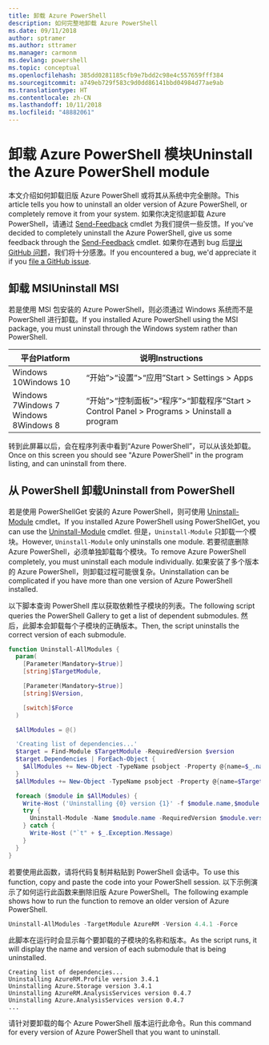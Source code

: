 ```yaml
---
title: 卸载 Azure PowerShell
description: 如何完整地卸载 Azure PowerShell
ms.date: 09/11/2018
author: sptramer
ms.author: sttramer
ms.manager: carmonm
ms.devlang: powershell
ms.topic: conceptual
ms.openlocfilehash: 385dd0281185cfb9e7bdd2c98e4c557659fff384
ms.sourcegitcommit: a749eb729f583c9d0dd86141bbd04984d77ae9ab
ms.translationtype: HT
ms.contentlocale: zh-CN
ms.lasthandoff: 10/11/2018
ms.locfileid: "48882061"
---
```

# <a name="uninstall-the-azure-powershell-module"></a><span data-ttu-id="78e89-103">卸载 Azure PowerShell 模块</span><span class="sxs-lookup"><span data-stu-id="78e89-103">Uninstall the Azure PowerShell module</span></span>

<span data-ttu-id="78e89-104">本文介绍如何卸载旧版 Azure PowerShell 或将其从系统中完全删除。</span><span class="sxs-lookup"><span data-stu-id="78e89-104">This article tells you how to uninstall an older version of Azure PowerShell, or completely remove it from your system.</span></span> <span data-ttu-id="78e89-105">如果你决定彻底卸载 Azure PowerShell，请通过 [Send-Feedback](/powershell/module/azurerm.profile/send-feedback) cmdlet 为我们提供一些反馈。</span><span class="sxs-lookup"><span data-stu-id="78e89-105">If you've decided to completely uninstall the Azure PowerShell, give us some feedback through the [Send-Feedback](/powershell/module/azurerm.profile/send-feedback) cmdlet.</span></span>
<span data-ttu-id="78e89-106">如果你在遇到 bug 后[提出 GitHub 问题](https://github.com/azure/azure-powershell/issues)，我们将十分感激。</span><span class="sxs-lookup"><span data-stu-id="78e89-106">If you encountered a bug, we'd appreciate it if you [file a GitHub issue](https://github.com/azure/azure-powershell/issues).</span></span>

## <a name="uninstall-msi"></a><span data-ttu-id="78e89-107">卸载 MSI</span><span class="sxs-lookup"><span data-stu-id="78e89-107">Uninstall MSI</span></span>

<span data-ttu-id="78e89-108">若是使用 MSI 包安装的 Azure PowerShell，则必须通过 Windows 系统而不是 PowerShell 进行卸载。</span><span class="sxs-lookup"><span data-stu-id="78e89-108">If you installed Azure PowerShell using the MSI package, you must uninstall through the Windows system rather than PowerShell.</span></span>

| <span data-ttu-id="78e89-109">平台</span><span class="sxs-lookup"><span data-stu-id="78e89-109">Platform</span></span> | <span data-ttu-id="78e89-110">说明</span><span class="sxs-lookup"><span data-stu-id="78e89-110">Instructions</span></span> |
|----------|--------------|
| <span data-ttu-id="78e89-111">Windows 10</span><span class="sxs-lookup"><span data-stu-id="78e89-111">Windows 10</span></span> | <span data-ttu-id="78e89-112">“开始”>“设置”>“应用”</span><span class="sxs-lookup"><span data-stu-id="78e89-112">Start > Settings > Apps</span></span> |
| <span data-ttu-id="78e89-113">Windows 7</span><span class="sxs-lookup"><span data-stu-id="78e89-113">Windows 7</span></span> </br><span data-ttu-id="78e89-114">Windows 8</span><span class="sxs-lookup"><span data-stu-id="78e89-114">Windows 8</span></span> | <span data-ttu-id="78e89-115">“开始”>“控制面板”>“程序”>“卸载程序”</span><span class="sxs-lookup"><span data-stu-id="78e89-115">Start > Control Panel > Programs > Uninstall a program</span></span> |

<span data-ttu-id="78e89-116">转到此屏幕以后，会在程序列表中看到“Azure PowerShell”，可以从该处卸载。</span><span class="sxs-lookup"><span data-stu-id="78e89-116">Once on this screen you should see "Azure PowerShell" in the program listing, and can uninstall from there.</span></span>

## <a name="uninstall-from-powershell"></a><span data-ttu-id="78e89-117">从 PowerShell 卸载</span><span class="sxs-lookup"><span data-stu-id="78e89-117">Uninstall from PowerShell</span></span>

<span data-ttu-id="78e89-118">若是使用 PowerShellGet 安装的 Azure PowerShell，则可使用 [Uninstall-Module](/powershell/module/powershellget/uninstall-module) cmdlet。</span><span class="sxs-lookup"><span data-stu-id="78e89-118">If you installed Azure PowerShell using PowerShellGet, you can use the [Uninstall-Module](/powershell/module/powershellget/uninstall-module) cmdlet.</span></span> <span data-ttu-id="78e89-119">但是，`Uninstall-Module` 只卸载一个模块。</span><span class="sxs-lookup"><span data-stu-id="78e89-119">However, `Uninstall-Module` only uninstalls one module.</span></span> <span data-ttu-id="78e89-120">若要彻底删除 Azure PowerShell，必须单独卸载每个模块。</span><span class="sxs-lookup"><span data-stu-id="78e89-120">To remove Azure PowerShell completely, you must uninstall each module individually.</span></span> <span data-ttu-id="78e89-121">如果安装了多个版本的 Azure PowerShell，则卸载过程可能很复杂。</span><span class="sxs-lookup"><span data-stu-id="78e89-121">Uninstallation can be complicated if you have more than one version of Azure PowerShell installed.</span></span>

<span data-ttu-id="78e89-122">以下脚本查询 PowerShell 库以获取依赖性子模块的列表。</span><span class="sxs-lookup"><span data-stu-id="78e89-122">The following script queries the PowerShell Gallery to get a list of dependent submodules.</span></span> <span data-ttu-id="78e89-123">然后，此脚本会卸载每个子模块的正确版本。</span><span class="sxs-lookup"><span data-stu-id="78e89-123">Then, the script uninstalls the correct version of each submodule.</span></span>

```powershell
function Uninstall-AllModules {
  param(
    [Parameter(Mandatory=$true)]
    [string]$TargetModule,

    [Parameter(Mandatory=$true)]
    [string]$Version,

    [switch]$Force
  )

  $AllModules = @()

  'Creating list of dependencies...'
  $target = Find-Module $TargetModule -RequiredVersion $version
  $target.Dependencies | ForEach-Object {
    $AllModules += New-Object -TypeName psobject -Property @{name=$_.name; version=$_.requiredversion}
  }
  $AllModules += New-Object -TypeName psobject -Property @{name=$TargetModule; version=$Version}

  foreach ($module in $AllModules) {
    Write-Host ('Uninstalling {0} version {1}' -f $module.name,$module.version)
    try {
      Uninstall-Module -Name $module.name -RequiredVersion $module.version -Force:$Force -ErrorAction Stop
    } catch {
      Write-Host ("`t" + $_.Exception.Message)
    }
  }
}
```

<span data-ttu-id="78e89-124">若要使用此函数，请将代码复制并粘贴到 PowerShell 会话中。</span><span class="sxs-lookup"><span data-stu-id="78e89-124">To use this function, copy and paste the code into your PowerShell session.</span></span> <span data-ttu-id="78e89-125">以下示例演示了如何运行此函数来删除旧版 Azure PowerShell。</span><span class="sxs-lookup"><span data-stu-id="78e89-125">The following example shows how to run the function to remove an older version of Azure PowerShell.</span></span>

```powershell
Uninstall-AllModules -TargetModule AzureRM -Version 4.4.1 -Force
```

<span data-ttu-id="78e89-126">此脚本在运行时会显示每个要卸载的子模块的名称和版本。</span><span class="sxs-lookup"><span data-stu-id="78e89-126">As the script runs, it will display the name and version of each submodule that is being uninstalled.</span></span>

```output
Creating list of dependencies...
Uninstalling AzureRM.Profile version 3.4.1
Uninstalling Azure.Storage version 3.4.1
Uninstalling AzureRM.AnalysisServices version 0.4.7
Uninstalling Azure.AnalysisServices version 0.4.7
...
```

<span data-ttu-id="78e89-127">请针对要卸载的每个 Azure PowerShell 版本运行此命令。</span><span class="sxs-lookup"><span data-stu-id="78e89-127">Run this command for every version of Azure PowerShell that you want to uninstall.</span></span>
